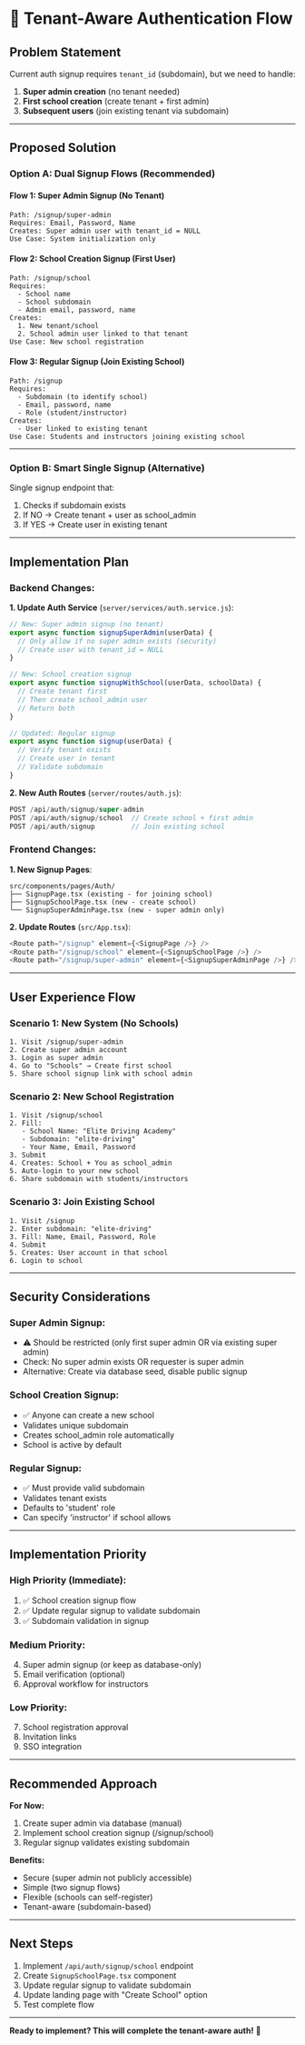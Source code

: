 # 🔐 Tenant-Aware Authentication Flow

## Problem Statement

Current auth signup requires `tenant_id` (subdomain), but we need to handle:
1. **Super admin creation** (no tenant needed)
2. **First school creation** (create tenant + first admin)
3. **Subsequent users** (join existing tenant via subdomain)

---

## Proposed Solution

### Option A: Dual Signup Flows (Recommended)

#### Flow 1: Super Admin Signup (No Tenant)
```
Path: /signup/super-admin
Requires: Email, Password, Name
Creates: Super admin user with tenant_id = NULL
Use Case: System initialization only
```

#### Flow 2: School Creation Signup (First User)
```
Path: /signup/school
Requires: 
  - School name
  - School subdomain
  - Admin email, password, name
Creates: 
  1. New tenant/school
  2. School admin user linked to that tenant
Use Case: New school registration
```

#### Flow 3: Regular Signup (Join Existing School)
```
Path: /signup
Requires:
  - Subdomain (to identify school)
  - Email, password, name
  - Role (student/instructor)
Creates:
  - User linked to existing tenant
Use Case: Students and instructors joining existing school
```

---

### Option B: Smart Single Signup (Alternative)

Single signup endpoint that:
1. Checks if subdomain exists
2. If NO → Create tenant + user as school_admin
3. If YES → Create user in existing tenant

---

## Implementation Plan

### Backend Changes:

**1. Update Auth Service** (`server/services/auth.service.js`):
```javascript
// New: Super admin signup (no tenant)
export async function signupSuperAdmin(userData) {
  // Only allow if no super admin exists (security)
  // Create user with tenant_id = NULL
}

// New: School creation signup
export async function signupWithSchool(userData, schoolData) {
  // Create tenant first
  // Then create school_admin user
  // Return both
}

// Updated: Regular signup
export async function signup(userData) {
  // Verify tenant exists
  // Create user in tenant
  // Validate subdomain
}
```

**2. New Auth Routes** (`server/routes/auth.js`):
```javascript
POST /api/auth/signup/super-admin
POST /api/auth/signup/school  // Create school + first admin
POST /api/auth/signup         // Join existing school
```

### Frontend Changes:

**1. New Signup Pages**:
```
src/components/pages/Auth/
├── SignupPage.tsx (existing - for joining school)
├── SignupSchoolPage.tsx (new - create school)
└── SignupSuperAdminPage.tsx (new - super admin only)
```

**2. Update Routes** (`src/App.tsx`):
```javascript
<Route path="/signup" element={<SignupPage />} />
<Route path="/signup/school" element={<SignupSchoolPage />} />
<Route path="/signup/super-admin" element={<SignupSuperAdminPage />} />
```

---

## User Experience Flow

### Scenario 1: New System (No Schools)
```
1. Visit /signup/super-admin
2. Create super admin account
3. Login as super admin
4. Go to "Schools" → Create first school
5. Share school signup link with school admin
```

### Scenario 2: New School Registration
```
1. Visit /signup/school
2. Fill:
   - School Name: "Elite Driving Academy"
   - Subdomain: "elite-driving"
   - Your Name, Email, Password
3. Submit
4. Creates: School + You as school_admin
5. Auto-login to your new school
6. Share subdomain with students/instructors
```

### Scenario 3: Join Existing School
```
1. Visit /signup
2. Enter subdomain: "elite-driving"
3. Fill: Name, Email, Password, Role
4. Submit
5. Creates: User account in that school
6. Login to school
```

---

## Security Considerations

### Super Admin Signup:
- ⚠️ Should be restricted (only first super admin OR via existing super admin)
- Check: No super admin exists OR requester is super admin
- Alternative: Create via database seed, disable public signup

### School Creation Signup:
- ✅ Anyone can create a new school
- Validates unique subdomain
- Creates school_admin role automatically
- School is active by default

### Regular Signup:
- ✅ Must provide valid subdomain
- Validates tenant exists
- Defaults to 'student' role
- Can specify 'instructor' if school allows

---

## Implementation Priority

### High Priority (Immediate):
1. ✅ School creation signup flow
2. ✅ Update regular signup to validate subdomain
3. ✅ Subdomain validation in signup

### Medium Priority:
4. Super admin signup (or keep as database-only)
5. Email verification (optional)
6. Approval workflow for instructors

### Low Priority:
7. School registration approval
8. Invitation links
9. SSO integration

---

## Recommended Approach

**For Now:**
1. Create super admin via database (manual)
2. Implement school creation signup (/signup/school)
3. Regular signup validates existing subdomain

**Benefits:**
- Secure (super admin not publicly accessible)
- Simple (two signup flows)
- Flexible (schools can self-register)
- Tenant-aware (subdomain-based)

---

## Next Steps

1. Implement `/api/auth/signup/school` endpoint
2. Create `SignupSchoolPage.tsx` component
3. Update regular signup to validate subdomain
4. Update landing page with "Create School" option
5. Test complete flow

---

**Ready to implement? This will complete the tenant-aware auth!** 🔐


